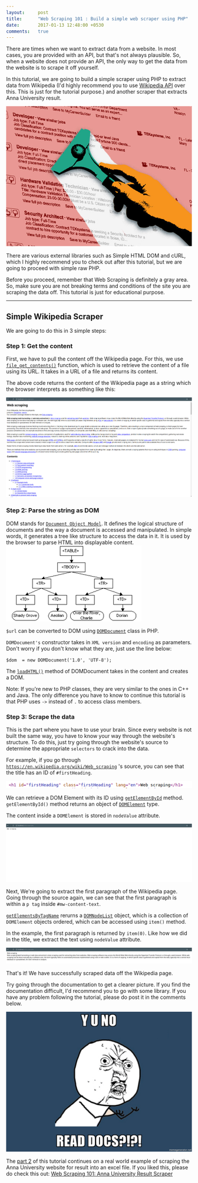 ```yaml
---
layout:     post
title:      "Web Scraping 101 : Build a simple web scraper using PHP"
date:       2017-01-13 12:48:00 +0530
comments:   true
---
```


There are times when we want to extract data from a website. In most cases,
you are provided with an API, but that's not always plausible. So, when a website
does not provide an API, the only way to get the data from the website is to scrape it off yourself.

In this tutorial, we are going to build a simple scraper using PHP to extract data from Wikipedia
(I'd highly recommend you to use [Wikipedia API](https://www.mediawiki.org/wiki/API:Main_page) over this.
This is just for the tutorial purpose.) and another scraper that extracts
Anna University result.

![](/public/images/web_scraping.jpg)

There are various external libraries such as Simple HTML DOM and cURL,
which I highly recommend you to check out after this tutorial, but we are going to
proceed with simple raw PHP.

Before you proceed, remember that Web Scraping is definitely a gray area. So,
make sure you are not breaking terms and conditions of the site you are scraping
the data off. This tutorial is just for educational purpose.

--------------------------------------------------------------------------------

## Simple Wikipedia Scraper

We are going to do this in 3 simple steps:

### Step 1: Get the content

First, we have to pull the content off the Wikipedia page. For this, we use [`file_get_contents()`](http://php.net/manual/en/function.file-get-contents.php)
function, which is used to retrieve the content of a file using its URL. It takes in
a URL of a file and returns its content.

<script src="https://gist.github.com/AravindVasudev/b6265f6eb40a1e8979188b6967e7cfb1.js?file=print_url.php"></script>

The above code returns the content of the Wikipedia page as a string which
the browser interprets as something like this:

![](/public/images/wikiscraper_1.png)

### Step 2: Parse the string as DOM

DOM stands for [`Document Object Model`](https://www.w3.org/TR/1998/WD-DOM-19980720/introduction.html).
It defines the logical structure of documents and the way a document is accessed
and manipulated. In simple words, it generates a tree like structure to access the
data in it. It is used by the browser to parse HTML into displayable content.
![](/public/images/dom.gif)

`$url` can be converted to DOM using [`DOMDocument`](http://php.net/manual/en/class.domdocument.php)
class in PHP.

`DOMDocument's` constructor takes in `XML version` and `encoding` as parameters.
Don't worry if you don't know what they are, just use the line below:

```
$dom  = new DOMDocument('1.0', 'UTF-8');
```

The [`loadHTML()`](http://php.net/manual/en/domdocument.loadhtml.php) method of
DOMDocument takes in the content and creates a DOM.

<script src="https://gist.github.com/AravindVasudev/b6265f6eb40a1e8979188b6967e7cfb1.js?file=construct_dom.php"></script>

Note: If you're new to PHP classes, they are very similar to the ones in C++ and Java.
The only difference you have to know to continue this tutorial is that PHP uses
`->` instead of `.` to access class members.

### Step 3: Scrape the data

This is the part where you have to use your brain. Since every website is not built
the same way, you have to know your way through the website's structure. To do this,
just try going through the website's source to determine the appropriate `selectors`
to crack into the data.

For example,
if you go through [`https://en.wikipedia.org/wiki/Web_scraping`](https://en.wikipedia.org/wiki/Web_scraping) 's
source, you can see that the title has an ID of `#firstHeading`.

![](/public/images/wikiscraper_2.png)

We can retrieve a DOM Element with its ID using [`getElementById`](http://php.net/manual/en/domdocument.getelementbyid.php) method. `getElementById()` method returns an object of [`DOMElement`](http://php.net/manual/en/class.domelement.php) type.

The content inside a `DOMElement` is stored in `nodeValue` attribute.

<script src="https://gist.github.com/AravindVasudev/b6265f6eb40a1e8979188b6967e7cfb1.js?file=print_title.php"></script>

![](/public/images/wikiscraper_3.png)

Next, We're going to extract the first paragraph of the Wikipedia page. Going
through the source again, we can see that the first paragraph is within a `p tag`
inside `#mw-content-text`.

<script src="https://gist.github.com/AravindVasudev/b6265f6eb40a1e8979188b6967e7cfb1.js?file=print_para.php"></script>

[`getElementsByTagName`](http://php.net/manual/en/domelement.getelementsbytagname.php)
rerurns a [`DOMNodeList`](http://php.net/manual/en/class.domnodelist.php) object,
which is a collection of `DOMElement` objects ordered, which can be accessed using
`item()` method.

In the example, the first paragraph is returned by `item(0)`. Like how we did in
the title, we extract the text using `nodeValue` attribute.

![](/public/images/wikiscraper_4.png)

That's it! We have successfully scraped data off the Wikipedia page.

Try going through the documentation to get a clearer picture. If you find the
documentation difficult, I'd recommend you to go with some library. If you have
any problem following the tutorial, please do post it in the comments below.

![](/public/images/read_the_docs.jpg)

The [part 2](../web-scraping-101-part2/) of this tutorial continues on a real world example of scraping
the Anna University website for result into an excel file. If you liked this, please do check
this out: [Web Scraping 101: Anna University Result Scraper](../web-scraping-101-part2/)
